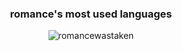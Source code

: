 <h3 align="center">romance's most used languages</h3>
<p align="center"><img align="center" src="https://github-readme-stats.vercel.app/api/top-langs?username=romancewastaken&show_icons=true&theme=dark&locale=en&layout=compact" alt="romancewastaken"/></p>
</p>
